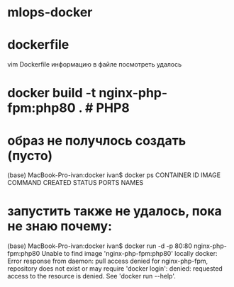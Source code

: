 # mlops-docker

# dockerfile
vim Dockerfile
информацию в файле посмотреть удалось

# docker build -t nginx-php-fpm:php80 . # PHP8


# образ не получлось создать (пусто)
(base) MacBook-Pro-ivan:docker ivan$ docker ps
CONTAINER ID   IMAGE     COMMAND   CREATED   STATUS    PORTS     NAMES

# запустить также не удалось, пока не знаю почему:
(base) MacBook-Pro-ivan:docker ivan$ docker run -d -p 80:80 nginx-php-fpm:php80
Unable to find image 'nginx-php-fpm:php80' locally
docker: Error response from daemon: pull access denied for nginx-php-fpm, repository does not exist or may require 'docker login': denied: requested access to the resource is denied.
See 'docker run --help'.

